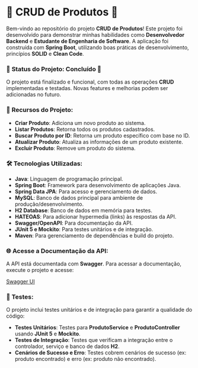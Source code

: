# 🚀 **CRUD de Produtos** 🚀

Bem-vindo ao repositório do projeto **CRUD de Produtos**! Este projeto foi desenvolvido para demonstrar minhas habilidades como **Desenvolvedor Backend** e **Estudante de Engenharia de Software**. A aplicação foi construída com **Spring Boot**, utilizando boas práticas de desenvolvimento, princípios **SOLID** e **Clean Code**.

### 🔧 **Status do Projeto: Concluído** 🔧
O projeto está finalizado e funcional, com todas as operações **CRUD** implementadas e testadas. Novas features e melhorias podem ser adicionadas no futuro.

### 🚀 **Recursos do Projeto:**
- **Criar Produto**: Adiciona um novo produto ao sistema.
- **Listar Produtos**: Retorna todos os produtos cadastrados.
- **Buscar Produto por ID**: Retorna um produto específico com base no ID.
- **Atualizar Produto**: Atualiza as informações de um produto existente.
- **Excluir Produto**: Remove um produto do sistema.

### 🛠️ **Tecnologias Utilizadas:**
- **Java**: Linguagem de programação principal.
- **Spring Boot**: Framework para desenvolvimento de aplicações Java.
- **Spring Data JPA**: Para acesso e gerenciamento de dados.
- **MySQL**: Banco de dados principal para ambiente de produção/desenvolvimento.
- **H2 Database**: Banco de dados em memória para testes.
- **HATEOAS**: Para adicionar hypermedia (links) às respostas da API.
- **Swagger/OpenAPI**: Para documentação da API.
- **JUnit 5 e Mockito**: Para testes unitários e de integração.
- **Maven**: Para gerenciamento de dependências e build do projeto.

### 🌐 **Acesse a Documentação da API:**
A API está documentada com **Swagger**. Para acessar a documentação, execute o projeto e acesse:

[Swagger UI](http://localhost:8080/swagger-ui.html)

### 🧪 **Testes:**
O projeto inclui testes unitários e de integração para garantir a qualidade do código:

- **Testes Unitários**: Testes para **ProdutoService** e **ProdutoController** usando **JUnit 5** e **Mockito**.
- **Testes de Integração**: Testes que verificam a integração entre o controlador, serviço e banco de dados **H2**.
- **Cenários de Sucesso e Erro**: Testes cobrem cenários de sucesso (ex: produto encontrado) e erro (ex: produto não encontrado).


